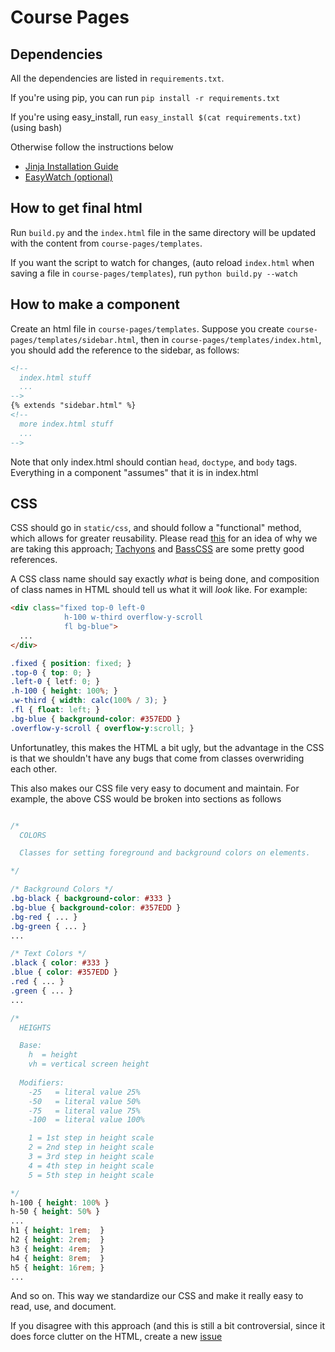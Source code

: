 # Course Pages

## Dependencies 

All the dependencies are listed in `requirements.txt`.

If you're using pip, you can run `pip install -r requirements.txt`

If you're using easy_install, run `easy_install $(cat requirements.txt)` (using bash)

Otherwise follow the instructions below

- [Jinja Installation Guide](http://jinja.pocoo.org/docs/dev/intro/#installation)
- [EasyWatch (optional)](https://github.com/Ceasar/easywatch)

## How to get final html

Run `build.py` and the `index.html` file in the same directory will be updated with the content
from `course-pages/templates`.

If you want the script to watch for changes, (auto reload `index.html` when saving a file in `course-pages/templates`),
run `python build.py --watch`

## How to make a component 

Create an html file in `course-pages/templates`. Suppose you create `course-pages/templates/sidebar.html`, then in `course-pages/templates/index.html`, you should add the reference to the sidebar, as follows:

```html
<!-- 
  index.html stuff 
  ...
-->
{% extends "sidebar.html" %}
<!-- 
  more index.html stuff
  ...
-->
```

Note that only index.html should contian `head`, `doctype`, and `body` tags. Everything in a 
component "assumes" that it is in index.html

## CSS

CSS should go in `static/css`, and should follow a "functional" method, which allows for
greater reusability. Please read [this](http://mrmrs.io/writing/2016/03/24/scalable-css/)
for an idea of why we are taking this approach; [Tachyons](http://tachyons.io) and [BassCSS](http://basscss.com/)
are some pretty good references.

A CSS class name should say exactly _what_ is being done, and composition of class names
in HTML should tell us what it will _look_ like. For example:

```html
<div class="fixed top-0 left-0
            h-100 w-third overflow-y-scroll
            fl bg-blue">
  ...
</div>
```

```css
.fixed { position: fixed; }
.top-0 { top: 0; }
.left-0 { letf: 0; }
.h-100 { height: 100%; }
.w-third { width: calc(100% / 3); }
.fl { float: left; }
.bg-blue { background-color: #357EDD }
.overflow-y-scroll { overflow-y:scroll; }
```

Unfortunatley, this makes the HTML a bit ugly, but the advantage
in the CSS is that we shouldn't have any bugs that come from classes
overwriding each other.

This also makes our CSS file very easy to document and maintain. For example, the
above CSS would be broken into sections as follows

```css

/*
  COLORS

  Classes for setting foreground and background colors on elements.

*/

/* Background Colors */
.bg-black { background-color: #333 }
.bg-blue { background-color: #357EDD }
.bg-red { ... }
.bg-green { ... }
...

/* Text Colors */
.black { color: #333 }
.blue { color: #357EDD }
.red { ... }
.green { ... }
...

/*
  HEIGHTS

  Base:
    h  = height
    vh = vertical screen height
  
  Modifiers:
    -25   = literal value 25%
    -50   = literal value 50%
    -75   = literal value 75%
    -100  = literal value 100%

    1 = 1st step in height scale
    2 = 2nd step in height scale
    3 = 3rd step in height scale
    4 = 4th step in height scale
    5 = 5th step in height scale

*/
h-100 { height: 100% }
h-50 { height: 50% }
...
h1 { height: 1rem;  }
h2 { height: 2rem;  }
h3 { height: 4rem;  }
h4 { height: 8rem;  }
h5 { height: 16rem; }
...

```

And so on. This way we standardize our CSS and make it really easy to read, use, and document.

If you disagree with this approach (and this is still a bit controversial, since it does force clutter
on the HTML, create a new [issue](https://github.com/uoftweb/CoursePages/issues)
